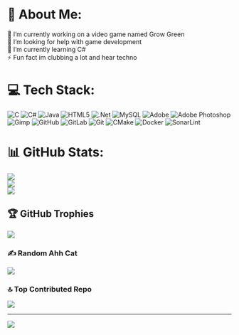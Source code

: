 # 💫 About Me:
🔭 I’m currently working on a video game named Grow Green<br>🤝 I’m looking for help with game development<br>🌱 I’m currently learning C#<br>⚡ Fun fact im clubbing a lot and hear techno


# 💻 Tech Stack:
![C](https://img.shields.io/badge/c-%2300599C.svg?style=for-the-badge&logo=c&logoColor=white) ![C#](https://img.shields.io/badge/c%23-%23239120.svg?style=for-the-badge&logo=csharp&logoColor=white) ![Java](https://img.shields.io/badge/java-%23ED8B00.svg?style=for-the-badge&logo=openjdk&logoColor=white) ![HTML5](https://img.shields.io/badge/html5-%23E34F26.svg?style=for-the-badge&logo=html5&logoColor=white) ![.Net](https://img.shields.io/badge/.NET-5C2D91?style=for-the-badge&logo=.net&logoColor=white) ![MySQL](https://img.shields.io/badge/mysql-4479A1.svg?style=for-the-badge&logo=mysql&logoColor=white) ![Adobe](https://img.shields.io/badge/adobe-%23FF0000.svg?style=for-the-badge&logo=adobe&logoColor=white) ![Adobe Photoshop](https://img.shields.io/badge/adobe%20photoshop-%2331A8FF.svg?style=for-the-badge&logo=adobe%20photoshop&logoColor=white) ![Gimp](https://img.shields.io/badge/Gimp-657D8B?style=for-the-badge&logo=gimp&logoColor=FFFFFF) ![GitHub](https://img.shields.io/badge/github-%23121011.svg?style=for-the-badge&logo=github&logoColor=white) ![GitLab](https://img.shields.io/badge/gitlab-%23181717.svg?style=for-the-badge&logo=gitlab&logoColor=white) ![Git](https://img.shields.io/badge/git-%23F05033.svg?style=for-the-badge&logo=git&logoColor=white) ![CMake](https://img.shields.io/badge/CMake-%23008FBA.svg?style=for-the-badge&logo=cmake&logoColor=white) ![Docker](https://img.shields.io/badge/docker-%230db7ed.svg?style=for-the-badge&logo=docker&logoColor=white) ![SonarLint](https://img.shields.io/badge/SonarLint-CB2029?style=for-the-badge&logo=SONARLINT&logoColor=white)
# 📊 GitHub Stats:
![](https://github-readme-stats.vercel.app/api?username=AuriomTex&theme=dark&hide_border=false&include_all_commits=false&count_private=false)<br/>
![](https://github-readme-streak-stats.herokuapp.com/?user=AuriomTex&theme=dark&hide_border=false)<br/>
![](https://github-readme-stats.vercel.app/api/top-langs/?username=AuriomTex&theme=dark&hide_border=false&include_all_commits=false&count_private=false&layout=compact)

## 🏆 GitHub Trophies
![](https://github-profile-trophy.vercel.app/?username=AuriomTex&theme=radical&no-frame=false&no-bg=true&margin-w=4)

### ✍️ Random Ahh Cat
![]([[https://quotes-github-readme.vercel.app/api?type=horizontal&theme=radical](http://randomcatgenerator.com)](https://cataas.com/))

### 🔝 Top Contributed Repo
![](https://github-contributor-stats.vercel.app/api?username=AuriomTex&limit=5&theme=dark&combine_all_yearly_contributions=true)

---
[![](https://visitcount.itsvg.in/api?id=AuriomTex&icon=0&color=0)](https://visitcount.itsvg.in)

<!-- Proudly created with GPRM ( https://gprm.itsvg.in ) -->
